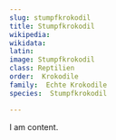 ```yaml
---
slug: stumpfkrokodil
title: Stumpfkrokodil
wikipedia: 
wikidata: 
latin:
image: Stumpfkrokodil
class: Reptilien
order:  Krokodile
family:  Echte Krokodile
species:  Stumpfkrokodil

---
```


I am content.
